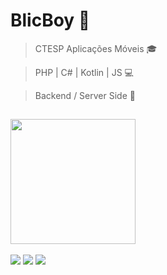  <h1>BlicBoy 💎</h1>

> CTESP Aplicações Móveis 🎓

> PHP | C# | Kotlin | JS 💻

> Backend / Server Side 🔌

##

<a href="https://github.com/BlicBoy">
<img height="200em" src="https://github-readme-stats.vercel.app/api/top-langs/?username=BlicBoy&layout=compact&langs_count=7&theme=dark"/>


<br>
<br>
<a href="https://www.instagram.com/blicboy_/" target="_blank"><img src="https://img.shields.io/badge/Instagram-E4405F?style=for-the-badge&logo=instagram&logoColor=white" target="_blank"></a> <a href="https://www.linkedin.com/in/gon%C3%A7alo-oliveira-dev/" target="_blank"><img src="https://img.shields.io/badge/LinkedIn-0077B5?style=for-the-badge&logo=linkedin&logoColor=white" target="_blank"></a> <a href="https://www.youtube.com/channel/UC4SnHI48-a_YlSOf-0jpoGQ" target="_blank"><img src="https://img.shields.io/badge/YouTube-FF0000?style=for-the-badge&logo=youtube&logoColor=white" target="_blank"></a>

<br>
  
